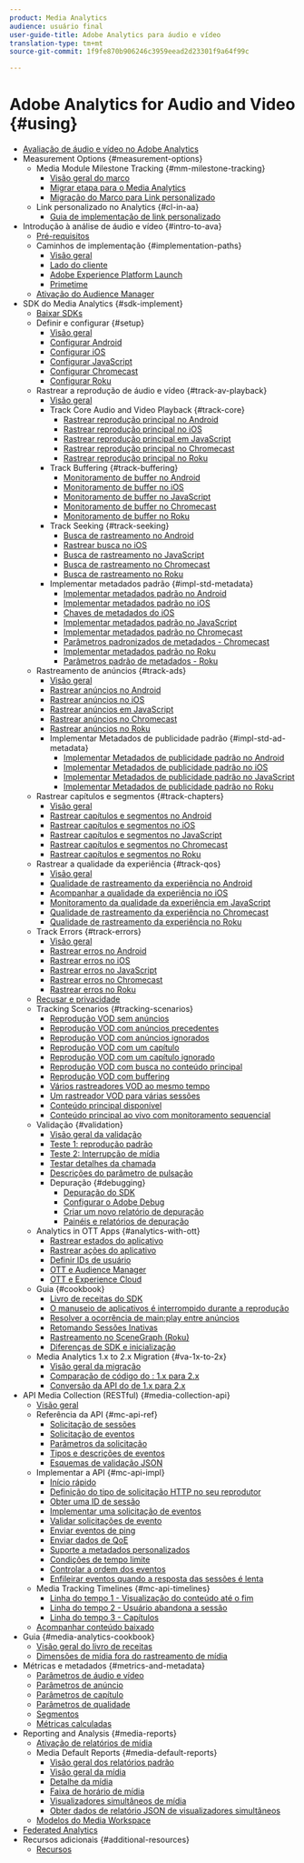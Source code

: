 ```yaml
---
product: Media Analytics
audience: usuário final
user-guide-title: Adobe Analytics para áudio e vídeo
translation-type: tm+mt
source-git-commit: 1f9fe870b906246c3959eead2d23301f9a64f99c

---
```



# Adobe Analytics for Audio and Video {#using}

+ [Avaliação de áudio e vídeo no Adobe Analytics](media-overview.md)
+ Measurement Options {#measurement-options}
   + Media Module Milestone Tracking {#mm-milestone-tracking}
      + [Visão geral do marco](measurement-options/mm-milestone-tracking/milestone-overview.md)
      + [Migrar etapa para o Media Analytics](measurement-options/mm-milestone-tracking/migrate-ms-to-va.md)
      + [Migração do Marco para Link personalizado](measurement-options/mm-milestone-tracking/migrate-ms-to-cl.md)
   + Link personalizado no Analytics {#cl-in-aa}
      + [Guia de implementação de link personalizado](measurement-options/cl-in-aa/cl-impl-guide.md)
+ Introdução à análise de áudio e vídeo {#intro-to-ava}
   + [Pré-requisitos](intro-to-ava/prereqs.md)
   + Caminhos de implementação {#implementation-paths}
      + [Visão geral](intro-to-ava/implementation-paths/implementation-paths.md)
      + [Lado do cliente](intro-to-ava/implementation-paths/client-side-path.md)
      + [Adobe Experience Platform Launch](intro-to-ava/implementation-paths/launch-path.md)
      + [Primetime](intro-to-ava/implementation-paths/primetime-path.md)
   + [Ativação do Audience Manager](intro-to-ava/am-enablement.md)
+ SDK do Media Analytics {#sdk-implement}
   + [Baixar SDKs](sdk-implement/download-sdks.md)
   + Definir e configurar {#setup}
      + [Visão geral](sdk-implement/setup/setup-overview.md)
      + [Configurar Android](sdk-implement/setup/set-up-android.md)
      + [Configurar iOS](sdk-implement/setup/set-up-ios.md)
      + [Configurar JavaScript](sdk-implement/setup/set-up-js.md)
      + [Configurar Chromecast](sdk-implement/setup/set-up-chromecast.md)
      + [Configurar Roku](sdk-implement/setup/set-up-roku.md)
   + Rastrear a reprodução de áudio e vídeo {#track-av-playback}
      + [Visão geral](sdk-implement/track-av-playback/track-core-overview.md)
      + Track Core Audio and Video Playback {#track-core}
         + [Rastrear reprodução principal no Android](sdk-implement/track-av-playback/track-core/track-core-android.md)
         + [Rastrear reprodução principal no iOS](sdk-implement/track-av-playback/track-core/track-core-ios.md)
         + [Rastrear reprodução principal em JavaScript](sdk-implement/track-av-playback/track-core/track-core-js.md)
         + [Rastrear reprodução principal no Chromecast](sdk-implement/track-av-playback/track-core/track-core-chromecast.md)
         + [Rastrear reprodução principal no Roku](sdk-implement/track-av-playback/track-core/track-core-roku.md)
      + Track Buffering {#track-buffering}
         + [Monitoramento de buffer no Android](sdk-implement/track-av-playback/track-buffering/track-buffering-android.md)
         + [Monitoramento de buffer no iOS](sdk-implement/track-av-playback/track-buffering/track-buffering-ios.md)
         + [Monitoramento de buffer no JavaScript](sdk-implement/track-av-playback/track-buffering/track-buffering-js.md)
         + [Monitoramento de buffer no Chromecast](sdk-implement/track-av-playback/track-buffering/track-buffering-chromecast.md)
         + [Monitoramento de buffer no Roku](sdk-implement/track-av-playback/track-buffering/track-buffering-roku.md)
      + Track Seeking {#track-seeking}
         + [Busca de rastreamento no Android](sdk-implement/track-av-playback/track-seeking/track-seeking-android.md)
         + [Rastrear busca no iOS](sdk-implement/track-av-playback/track-seeking/track-seeking-ios.md)
         + [Busca de rastreamento no JavaScript](sdk-implement/track-av-playback/track-seeking/track-seeking-js.md)
         + [Busca de rastreamento no Chromecast](sdk-implement/track-av-playback/track-seeking/track-seeking-chromecast.md)
         + [Busca de rastreamento no Roku](sdk-implement/track-av-playback/track-seeking/track-seeking-roku.md)
      + Implementar metadados padrão {#impl-std-metadata}
         + [Implementar metadados padrão no Android](sdk-implement/track-av-playback/impl-std-metadata/impl-std-metadata-android.md)
         + [Implementar metadados padrão no iOS](sdk-implement/track-av-playback/impl-std-metadata/impl-std-metadata-ios.md)
         + [Chaves de metadados do iOS](sdk-implement/track-av-playback/impl-std-metadata/ios-metadata-keys.md)
         + [Implementar metadados padrão no JavaScript](sdk-implement/track-av-playback/impl-std-metadata/impl-std-metadata-js.md)
         + [Implementar metadados padrão no Chromecast](sdk-implement/track-av-playback/impl-std-metadata/impl-std-metadata-chromecast.md)
         + [Parâmetros padronizados de metadados - Chromecast](sdk-implement/track-av-playback/impl-std-metadata/chromecast-metadata.md)
         + [Implementar metadados padrão no Roku](sdk-implement/track-av-playback/impl-std-metadata/impl-std-metadata-roku.md)
         + [Parâmetros padrão de metadados - Roku](sdk-implement/track-av-playback/impl-std-metadata/roku-metadata.md)
   + Rastreamento de anúncios {#track-ads}
      + [Visão geral](sdk-implement/track-ads/track-ads-overview.md)
      + [Rastrear anúncios no Android](sdk-implement/track-ads/track-ads-android.md)
      + [Rastrear anúncios no iOS](sdk-implement/track-ads/track-ads-ios.md)
      + [Rastrear anúncios em JavaScript](sdk-implement/track-ads/track-ads-js.md)
      + [Rastrear anúncios no Chromecast](sdk-implement/track-ads/track-ads-chromecast.md)
      + [Rastrear anúncios no Roku](sdk-implement/track-ads/track-ads-roku.md)
      + Implementar Metadados de publicidade padrão {#impl-std-ad-metadata}
         + [Implementar Metadados de publicidade padrão no Android](sdk-implement/track-ads/impl-std-ad-metadata/impl-std-ad-metadata-android.md)
         + [Implementar Metadados de publicidade padrão no iOS](sdk-implement/track-ads/impl-std-ad-metadata/impl-std-ad-metadata-ios.md)
         + [Implementar Metadados de publicidade padrão no JavaScript](sdk-implement/track-ads/impl-std-ad-metadata/impl-std-ad-metadata-js.md)
         + [Implementar Metadados de publicidade padrão no Roku](sdk-implement/track-ads/impl-std-ad-metadata/impl-std-ad-metadata-roku.md)
   + Rastrear capítulos e segmentos {#track-chapters}
      + [Visão geral](sdk-implement/track-chapters/track-chapters-overview.md)
      + [Rastrear capítulos e segmentos no Android](sdk-implement/track-chapters/track-chapters-android.md)
      + [Rastrear capítulos e segmentos no iOS](sdk-implement/track-chapters/track-chapters-ios.md)
      + [Rastrear capítulos e segmentos no JavaScript](sdk-implement/track-chapters/track-chapters-js.md)
      + [Rastrear capítulos e segmentos no Chromecast](sdk-implement/track-chapters/track-chapters-chromecast.md)
      + [Rastrear capítulos e segmentos no Roku](sdk-implement/track-chapters/track-chapters-roku.md)
   + Rastrear a qualidade da experiência {#track-qos}
      + [Visão geral](sdk-implement/track-qos/track-qos-overview.md)
      + [Qualidade de rastreamento da experiência no Android](sdk-implement/track-qos/track-qos-android.md)
      + [Acompanhar a qualidade da experiência no iOS](sdk-implement/track-qos/track-qos-ios.md)
      + [Monitoramento da qualidade da experiência em JavaScript](sdk-implement/track-qos/track-qos-js.md)
      + [Qualidade de rastreamento da experiência no Chromecast](sdk-implement/track-qos/track-qos-chromecast.md)
      + [Qualidade de rastreamento da experiência no Roku](sdk-implement/track-qos/track-qos-roku.md)
   + Track Errors {#track-errors}
      + [Visão geral](sdk-implement/track-errors/track-errors-overview.md)
      + [Rastrear erros no Android](sdk-implement/track-errors/track-errors-android.md)
      + [Rastrear erros no iOS](sdk-implement/track-errors/track-errors-ios.md)
      + [Rastrear erros no JavaScript](sdk-implement/track-errors/track-errors-js.md)
      + [Rastrear erros no Chromecast](sdk-implement/track-errors/track-errors-chromecast.md)
      + [Rastrear erros no Roku](sdk-implement/track-errors/track-errors-roku.md)
   + [Recusar e privacidade](sdk-implement/opt-out-privacy.md)
   + Tracking Scenarios {#tracking-scenarios}
      + [Reprodução VOD sem anúncios](sdk-implement/tracking-scenarios/vod-no-intrs-details.md)
      + [Reprodução VOD com anúncios precedentes](sdk-implement/tracking-scenarios/vod-preroll-ads.md)
      + [Reprodução VOD com anúncios ignorados](sdk-implement/tracking-scenarios/vod-skipped-ads.md)
      + [Reprodução VOD com um capítulo](sdk-implement/tracking-scenarios/vod-one-chapter.md)
      + [Reprodução VOD com um capítulo ignorado](sdk-implement/tracking-scenarios/vod-skipped-chapter.md)
      + [Reprodução VOD com busca no conteúdo principal](sdk-implement/tracking-scenarios/vod-seeking.md)
      + [Reprodução VOD com buffering](sdk-implement/tracking-scenarios/vod-buffering.md)
      + [Vários rastreadores VOD ao mesmo tempo](sdk-implement/tracking-scenarios/vod-multi-trackers.md)
      + [Um rastreador VOD para várias sessões](sdk-implement/tracking-scenarios/vod-multi-track-one-session.md)
      + [Conteúdo principal disponível](sdk-implement/tracking-scenarios/live-main-content.md)
      + [Conteúdo principal ao vivo com monitoramento sequencial](sdk-implement/tracking-scenarios/live-sequential.md)
   + Validação {#validation}
      + [Visão geral da validação](sdk-implement/validation/validation-overview.md)
      + [Teste 1: reprodução padrão](sdk-implement/validation/test1-standard-playback.md)
      + [Teste 2: Interrupção de mídia](sdk-implement/validation/test2-media-interrupt.md)
      + [Testar detalhes da chamada](sdk-implement/validation/test-call-details.md)
      + [Descrições do parâmetro de pulsação](sdk-implement/validation/heartbeat-params.md)
      + Depuração {#debugging}
         + [Depuração do SDK](sdk-implement/validation/debugging/sdk-debugging.md)
         + [Configurar o Adobe Debug](sdk-implement/validation/debugging/config-adobe-debug.md)
         + [Criar um novo relatório de depuração](sdk-implement/validation/debugging/create-new-debug-report.md)
         + [Painéis e relatórios de depuração](sdk-implement/validation/debugging/debug-dash-repts.md)
   + Analytics in OTT Apps {#analytics-with-ott}
      + [Rastrear estados do aplicativo](sdk-implement/analytics-with-ott/track-app-states.md)
      + [Rastrear ações do aplicativo](sdk-implement/analytics-with-ott/track-app-actions.md)
      + [Definir IDs de usuário](sdk-implement/analytics-with-ott/set-user-ids.md)
      + [OTT e Audience Manager](sdk-implement/analytics-with-ott/ott-am.md)
      + [OTT e Experience Cloud](sdk-implement/analytics-with-ott/ott-experience-cloud.md)
   + Guia {#cookbook}
      + [Livro de receitas do SDK](sdk-implement/cookbook/sdk-cookbook-overview.md)
      + [O manuseio de aplicativos é interrompido durante a reprodução](sdk-implement/cookbook/app-interrupts.md)
      + [Resolver a ocorrência de main:play entre anúncios](sdk-implement/cookbook/fix-ad-play-ad.md)
      + [Retomando Sessões Inativas](sdk-implement/cookbook/resuming-inactive.md)
      + [Rastreamento no SceneGraph (Roku)](sdk-implement/cookbook/sdk-track-scenegraph.md)
      + [Diferenças de SDK e inicialização](sdk-implement/cookbook/sdk-vs-launch-qoe.md)
   + Media Analytics 1.x to 2.x Migration {#va-1x-to-2x}
      + [Visão geral da migração](sdk-implement/va-1x-to-2x/mig-1x-2x-overview.md)
      + [Comparação de código do : 1.x para 2.x](sdk-implement/va-1x-to-2x/code-comparison-1x-2x.md)
      + [Conversão da API do de 1.x para 2.x](sdk-implement/va-1x-to-2x/1x-2x-api-change.md)
+ API Media Collection (RESTful) {#media-collection-api}
   + [Visão geral](media-collection-api/mc-api-overview.md)
   + Referência da API {#mc-api-ref}
      + [Solicitação de sessões](media-collection-api/mc-api-ref/mc-api-sessions-req.md)
      + [Solicitação de eventos](media-collection-api/mc-api-ref/mc-api-events-req.md)
      + [Parâmetros da solicitação](media-collection-api/mc-api-ref/mc-api-req-params.md)
      + [Tipos e descrições de eventos](media-collection-api/mc-api-ref/mc-api-event-types.md)
      + [Esquemas de validação JSON](media-collection-api/mc-api-ref/mc-api-json-validation.md)
   + Implementar a API {#mc-api-impl}
      + [Início rápido](media-collection-api/mc-api-impl/mc-api-quick-start.md)
      + [Definição do tipo de solicitação HTTP no seu reprodutor](media-collection-api/mc-api-impl/mc-api-set-http-req.md)
      + [Obter uma ID de sessão](media-collection-api/mc-api-impl/mc-api-obtain-sid.md)
      + [Implementar uma solicitação de eventos](media-collection-api/mc-api-impl/mc-api-impl-events-req.md)
      + [Validar solicitações de evento](media-collection-api/mc-api-impl/mc-api-validate-reqs.md)
      + [Enviar eventos de ping](media-collection-api/mc-api-impl/mc-api-sed-pings.md)
      + [Enviar dados de QoE](media-collection-api/mc-api-impl/mc-api-sending-qoe.md)
      + [Suporte a metadados personalizados](media-collection-api/mc-api-impl/mc-api-custom-meta.md)
      + [Condições de tempo limite](media-collection-api/mc-api-impl/mc-api-timeout.md)
      + [Controlar a ordem dos eventos](media-collection-api/mc-api-impl/mc-api-ctrl-order.md)
      + [Enfileirar eventos quando a resposta das sessões é lenta](media-collection-api/mc-api-impl/mc-api-queuing.md)
   + Media Tracking Timelines {#mc-api-timelines}
      + [Linha do tempo 1 - Visualização do conteúdo até o fim](media-collection-api/mc-api-timelines/mc-api-timeline-1.md)
      + [Linha do tempo 2 - Usuário abandona a sessão](media-collection-api/mc-api-timelines/mc-api-timeline-2.md)
      + [Linha do tempo 3 - Capítulos](media-collection-api/mc-api-timelines/mc-api-timeline-3.md)
   + [Acompanhar conteúdo baixado](media-collection-api/track-downloaded-content.md)
+ Guia {#media-analytics-cookbook}
   + [Visão geral do livro de receitas](media-analytics-cookbook/cookbook-overview.md)
   + [Dimensões de mídia fora do rastreamento de mídia](media-analytics-cookbook/media-dimensions.md)
+ Métricas e metadados {#metrics-and-metadata}
   + [Parâmetros de áudio e vídeo](metrics-and-metadata/audio-video-parameters.md)
   + [Parâmetros de anúncio](metrics-and-metadata/ad-parameters.md)
   + [Parâmetros de capítulo](metrics-and-metadata/chapter-parameters.md)
   + [Parâmetros de qualidade](metrics-and-metadata/quality-parameters.md)
   + [Segmentos](metrics-and-metadata/segments.md)
   + [Métricas calculadas](metrics-and-metadata/calculated-metrics.md)
+ Reporting and Analysis {#media-reports}
   + [Ativação de relatórios de mídia](media-reports/media-reports-enable.md)
   + Media Default Reports {#media-default-reports}
      + [Visão geral dos relatórios padrão](media-reports/media-default-reports/default-reports-overview.md)
      + [Visão geral da mídia](media-reports/media-default-reports/media-reports-overview.md)
      + [Detalhe da mídia](media-reports/media-default-reports/media-reports-detail.md)
      + [Faixa de horário de mídia](media-reports/media-default-reports/media-reports-daypart.md)
      + [Visualizadores simultâneos de mídia](media-reports/media-default-reports/media-concurrent-viewers.md)
      + [Obter dados de relatório JSON de visualizadores simultâneos](media-reports/media-default-reports/get-concurrent-json.md)
   + [Modelos do Media Workspace](media-reports/media-workspace-templates.md)
+ [Federated Analytics](federated-analytics.md)
+ Recursos adicionais {#additional-resources}
   + [Recursos](additional-resources/doc-updates.md)
